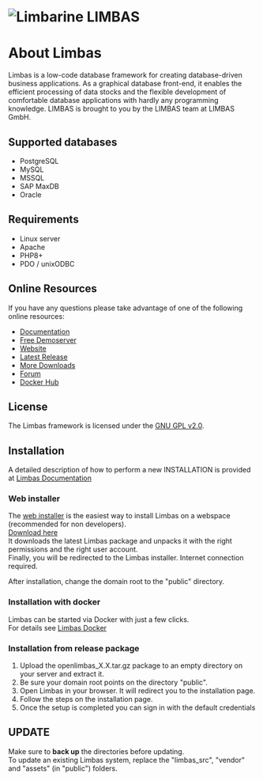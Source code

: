 # ![Limbarine] LIMBAS

[Limbarine]: Limbarine.png "Limbarine"

About Limbas
============

Limbas is a low-code database framework for creating database-driven business applications.
As a graphical database front-end, it enables the efficient processing of data stocks and the flexible development of comfortable database applications with hardly any programming knowledge. LIMBAS is brought to you by the LIMBAS team at LIMBAS GmbH.

Supported databases
-------------------

* PostgreSQL
* MySQL
* MSSQL
* SAP MaxDB
* Oracle

Requirements
------------

* Linux server
* Apache
* PHP8+
* PDO / unixODBC

Online Resources
----------------

If you have any questions please take advantage of one of the following online resources:
* [Documentation](http://www.limbas.org/)
* [Free Demoserver](https://www.limbas.com/en/Service___Support/Demoserver/)
* [Website](https://www.limbas.com/en/)
* [Latest Release](https://github.com/limbas/limbas/releases/latest)
* [More Downloads](https://sourceforge.net/projects/limbas/files/)
* [Forum](http://sourceforge.net/projects/limbas/)
* [Docker Hub](https://hub.docker.com/r/limbas/limbas)

License
-------

The Limbas framework is licensed under the [GNU GPL v2.0](https://opensource.org/licenses/GPL-2.0).

Installation
------------

A detailed description of how to perform a new INSTALLATION is provided at [Limbas Documentation](https://limbas.org/en/documentation/get-started-en/)

### Web installer

The [web installer](https://github.com/limbas/web-installer) is the easiest way to install Limbas on a webspace (recommended for non developers).\
[Download here](https://github.com/limbas/web-installer/releases)\
It downloads the latest Limbas package and unpacks it with the right permissions and the right user account.\
Finally, you will be redirected to the Limbas installer. Internet connection required.

After installation, change the domain root to the "public" directory.

### Installation with docker

Limbas can be started via Docker with just a few clicks.\
For details see [Limbas Docker](https://github.com/limbas/limbas-docker)

### Installation from release package

1. Upload the openlimbas_X.X.tar.gz package to an empty directory on your server and extract it.
2. Be sure your domain root points on the directory "public".
3. Open Limbas in your browser. It will redirect you to the installation page.
4. Follow the steps on the installation page.
5. Once the setup is completed you can sign in with the default credentials

UPDATE
------

Make sure to **back up** the directories before updating.\
To update an existing Limbas system, replace the "limbas_src", "vendor" and "assets" (in "public") folders.

